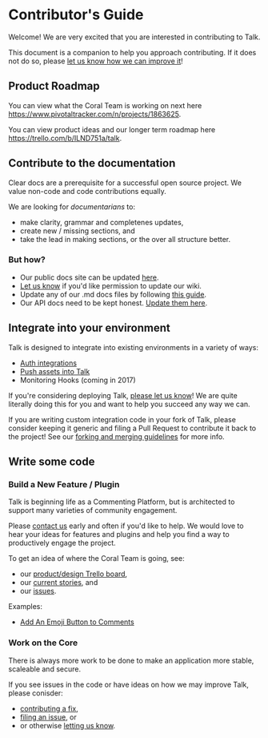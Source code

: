 # Contributor's Guide

Welcome! We are very excited that you are interested in contributing to Talk. 

This document is a companion to help you approach contributing. If it does not do so, please [let us know how we can improve it](https://github.com/coralproject/talk/issues)!


## Product Roadmap

You can view what the Coral Team is working on next here https://www.pivotaltracker.com/n/projects/1863625.

You can view product ideas and our longer term roadmap here https://trello.com/b/ILND751a/talk.


## Contribute to the documentation
Clear docs are a prerequisite for a successful open source project. We value non-code and code contributions equally. 

We are looking for _documentarians_ to:

* make clarity, grammar and completenes updates,
* create new / missing sections, and
* take the lead in making sections, or the over all structure better.

### But how?

* Our public docs site can be updated [here](https://github.com/coralproject/docs).
* [Let us know](https://github.com/coralproject/talk/wiki/Contact-Us) if you'd like permission to update our wiki.
* Update any of our .md docs files by following [this guide](https://github.com/coralproject/talk/wiki/Forking,-Branching-and-Merging).
* Our API docs need to be kept honest. [Update them here](https://github.com/coralproject/talk/blob/master/docs/swagger.yaml).

## Integrate into your environment

Talk is designed to integrate into existing environments in a variety of ways:

* [Auth integrations](https://github.com/coralproject/talk/wiki/Security#authentication-strategies)
* [Push assets into Talk](https://github.com/coralproject/talk/blob/master/routes/api/assets/index.js)
* Monitoring Hooks (coming in 2017)

If you're considering deploying Talk, [please let us know](https://github.com/coralproject/talk/wiki/Contact-Us)! We are quite literally doing this for you and want to help you succeed any way we can.

If you are writing custom integration code in your fork of Talk, please consider keeping it generic and filing a Pull Request to contribute it back to the project! See our [forking and merging guidelines](https://github.com/coralproject/talk/wiki/Forking,-Branching-and-Merging) for more info. 

## Write some code

### Build a New Feature / Plugin

Talk is beginning life as a Commenting Platform, but is architected to support many varieties of community engagement. 

Please [contact us](https://github.com/coralproject/talk/wiki/Contact-Us) early and often if you'd like to help. We would love to hear your ideas for features and plugins and help you find a way to productively engage the project. 

To get an idea of where the Coral Team is going, see:

* our [product/design Trello board](https://trello.com/b/ILND751a/talk),
* our [current stories](https://www.pivotaltracker.com/n/projects/1863625), and
* our [issues](https://github.com/coralproject/talk/issues).


Examples:

* [Add An Emoji Button to Comments](https://github.com/coralproject/talk/wiki/Add-An-Emoji-Button-to-Comments)


### Work on the Core

There is always more work to be done to make an application more stable, scaleable and secure. 

If you see issues in the code or have ideas on how we may improve Talk, please conisder:

* [contributing a fix](https://github.com/coralproject/talk/wiki/Forking,-Branching-and-Merging),
* [filing an issue](https://github.com/coralproject/talk/issues), or
* or otherwise [letting us know](https://github.com/coralproject/talk/wiki/Contact-Us).



